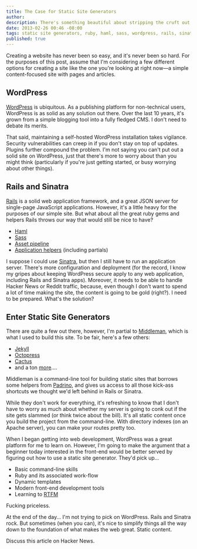 ```yaml
---
title: The Case for Static Site Generators
author:
description: There's something beautiful about stripping the cruft out publishing content on the web.
date: 2013-02-26 00:46 -08:00
tags: static site generators, ruby, haml, sass, wordpress, rails, sinatra, middleman
published: true
---
```


Creating a website has never been so easy, and it's never been so hard. For the purposes of this post, assume that I'm considering a few different options for creating a site like the one you're looking at right now&mdash;a simple content-focused site with pages and articles.  

## WordPress

[WordPress](http://wordpress.org/) is ubiquitous. As a publishing platform for non-technical users, WordPress is as solid as any solution out there. Over the last 10 years, it's grown from a simple blogging tool into a fully fledged CMS. I don't need to debate its merits. 

That said, maintaining a self-hosted WordPress installation takes vigilance. Security vulnerabilities can creep in if you don't stay on top of updates. Plugins further compound the problem. I'm not saying you can't put out a solid site on WordPress, just that there's more to worry about than you might think (particularly if you're just getting started, or busy worrying about other things).

## Rails and Sinatra

[Rails](http://rubyonrails.org/) is a solid web application framework, and a great JSON server for single-page JavaScript applications. However, it's a little heavy for the purposes of our simple site. But what about all the great ruby gems and helpers Rails throws our way that would still be nice to have?

  - [Haml](http://haml.info/)
  - [Sass](http://sass-lang.com/)
  - [Asset pipeline](http://guides.rubyonrails.org/asset_pipeline.html)
  - [Application helpers](http://www.padrinorb.com/guides/application-helpers) (including partials)  

I suppose I could use [Sinatra](http://www.sinatrarb.com/), but then I still have to run an application server. There's more configuration and deployment (for the record, I know my gripes about keeping WordPress secure apply to any web application, including Rails and Sinatra apps). Moreover, it needs to be able to handle Hacker News or Reddit traffic, because, even though I don't want to spend a lot of time making the site, the content is going to be gold (right?). I need to be prepared. What's the solution?

## Enter Static Site Generators

There are quite a few out there, however, I'm partial to [Middleman](http://middlemanapp.com/), which is what I used to build this site. To be fair, here's a few others:
  
  - [Jekyll](https://github.com/mojombo/jekyll)
  - [Octopress](https://github.com/imathis/octopress)
  - [Cactus](https://github.com/koenbok/Cactus)
  - and a ton [more](http://news.ycombinator.com/item?id=4857473)....

Middleman is a command-line tool for building static sites that borrows some helpers from [Padrino](http://www.padrinorb.com/), and gives us access to all those kick-ass shortcuts we thought we'd left behind in Rails or Sinatra.

While they don't work for everything, it's refreshing to know that I don't have to worry as much about whether my server is going to conk out if the site gets slammed (or think twice about the bill). It's all static content once you build the project from the command-line. With directory indexes (on an Apache server), you can make your routes pretty too.

When I began getting into web development, WordPress was a great platform for me to learn on. However, I'm going to make the argument that a beginner today interested in the front-end would be better served by figuring out how to use a static site generator. They'd pick up...

  - Basic command-line skills
  - Ruby and its associated work-flow
  - Dynamic templates
  - Modern front-end development tools
  - Learning to [RTFM](http://en.wikipedia.org/wiki/RTFM)

Fucking priceless.

At the end of the day... I'm not trying to pick on WordPress. Rails and Sinatra rock. But sometimes (when you can), it's nice to simplify things all the way down to the foundation of what makes the web great. Static content.

Discuss this article on Hacker News.

